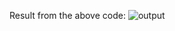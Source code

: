 Result from the above code:
![output](https://user-images.githubusercontent.com/46150540/128506751-5a7b4dbf-aad9-483a-a17a-0b3adbe20e36.jpeg)
